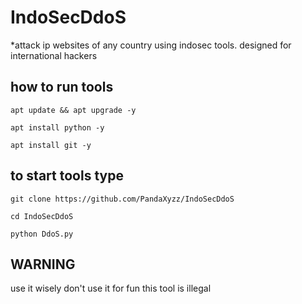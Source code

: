 # IndoSecDdoS
*attack ip websites of any country using indosec tools. designed for international hackers

## how to run tools 
```
apt update && apt upgrade -y                 
```
```
apt install python -y            
```
```
apt install git -y     
```

## to start tools type   

```
git clone https://github.com/PandaXyzz/IndoSecDdoS
```
```
cd IndoSecDdoS
```
```
python DdoS.py
```

## WARNING
use it wisely don't use it for fun this tool is illegal

